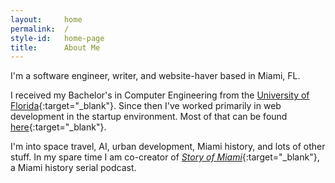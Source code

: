 ```yaml
---
layout:     home
permalink:  /
style-id:   home-page
title:      About Me
---
```


I'm a software engineer, writer, and website-haver based in Miami, FL.

I received my Bachelor's in Computer Engineering from the [University of Florida](http://www.ufl.edu/){:target="_blank"}. Since then I've worked primarily in web development in the startup environment. Most of that can be found [here](https://www.linkedin.com/in/nickmccrea/){:target="_blank"}.

I'm into space travel, AI, urban development, Miami history, and lots of other stuff. In my spare time I am co-creator of [_Story of Miami_](https://www.storyofmiami.com/){:target="_blank"}, a Miami history serial podcast.
